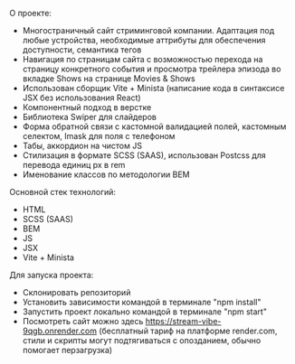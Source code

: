 О проекте:
- Многостраничный сайт стриминговой компании. Адаптация под любые устройства, необходимые аттрибуты для обеспечения доступности, семантика тегов
- Навигация по страницам сайта с возможностью перехода на страницу конкретного события и просмотра трейлера эпизода во вкладке Shows на странице Movies & Shows
- Использован сборщик Vite + Minista (написание кода в синтаксисе JSX без использования React)
- Компонентный подход в верстке
- Библиотека Swiper для слайдеров
- Форма обратной связи с кастомной валидацией полей, кастомным селектом, Imask для поля с телефоном
- Табы, аккордион на чистом JS
- Стилизация в формате SCSS (SAAS), использован Postcss для перевода единиц px в rem
- Именование классов по методологии BEM

Основной стек технологий:
- HTML
- SCSS (SAAS)
- BEM
- JS
- JSX
- Vite + Minista

Для запуска проекта:
- Склонировать репозиторий
- Установить зависимости командой в терминале "npm install"
- Запустить проект локально командой в терминале "npm start"
- Посмотреть сайт можно здесь https://stream-vibe-9qgb.onrender.com (бесплатный тариф на платформе render.com, стили и скрипты могут подтягиваться с опозданием, обычно помогает перзагрузка)

